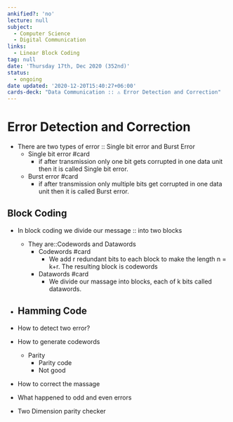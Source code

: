 ```yaml
---
ankified?: 'no'
lecture: null
subject:
  - Computer Science
  - Digital Communication
links:
  - Linear Block Coding
tag: null
date: 'Thursday 17th, Dec 2020 (352nd)'
status:
  - ongoing
date updated: '2020-12-20T15:40:27+06:00'
cards-deck: "Data Communication :: ⚠ Error Detection and Correction"
---
```

# Error Detection and Correction
- There are two types of error :: Single bit error and Burst Error 
	- Single bit error #card 
		- if after transmission only one bit gets corrupted in one data unit then it  is called Single bit error.
	- Burst error #card
		- if after transmission only multiple bits get corrupted in one data unit then it is called  Burst error.

## Block Coding
- In block coding we divide our message :: into two blocks
	- They are::Codewords and Datawords
		- Codewords #card
			- We add r redundant bits to each block to make the length n = k+r. The resulting block is codewords 
		- Datawords #card
			- We divide our massage into blocks, each of k bits called datawords.


-   Hamming Code
	-   
-   How to detect two error?
-   How to generate codewords
    -   Parity
        -   Parity code 
        -   Not good
-   How to correct the massage
-   What happened to odd and even errors
-   Two Dimension parity checker
